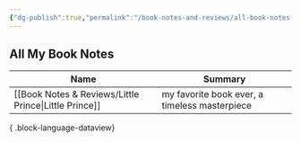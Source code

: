 ```yaml
---
{"dg-publish":true,"permalink":"/book-notes-and-reviews/all-book-notes-and-reviews/","noteIcon":"2"}
---
```



## All My Book Notes 
| Name                                                     | Summary                                       |
| -------------------------------------------------------- | --------------------------------------------- |
| [[Book Notes & Reviews/Little Prince\|Little Prince]] | my favorite book ever, a timeless masterpiece |

{ .block-language-dataview}